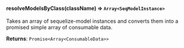 

#### resolveModelsByClass(className) ⇒ `Array<SeqModelInstance>`
Takes an array of sequelize-model instances and converts them
into a promised simple array of consumable data.

**Returns**: `Promise<Array<ConsumableData>>`
